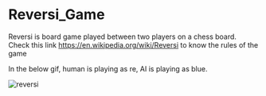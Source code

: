 # Reversi_Game
Reversi is board game played between two players on a chess board. Check this link https://en.wikipedia.org/wiki/Reversi to know the rules of the game

In the below gif, human is playing as re, AI is playing as blue.

![reversi](https://user-images.githubusercontent.com/63419626/112749661-5e73e800-8fe1-11eb-89c6-e2bf48a5bd12.gif)

